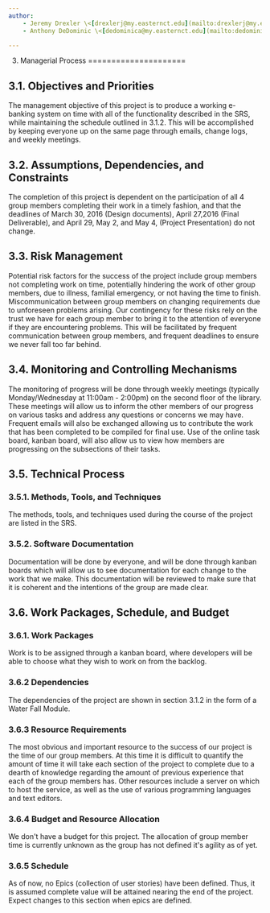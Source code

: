 ```yaml
---
author:
	- Jeremy Drexler \<[drexlerj@my.easternct.edu](mailto:drexlerj@my.easternct.edu)\>
	- Anthony DeDominic \<[dedominica@my.easternct.edu](mailto:dedominica@my.easternct.edu)\>

---
```


3. Managerial Process
=====================

3.1. Objectives and Priorities
-------------------------------

The management objective of this project is to produce a working e-banking system on time with all of the functionality described in the SRS, while maintaining the schedule outlined in 3.1.2.  This will be accomplished by keeping everyone up on the same page through emails, change logs, and weekly meetings.

3.2. Assumptions, Dependencies, and Constraints 
------------------------------------------------

The completion of this project is dependent on the participation of all 4 group members completing their work in a timely fashion, and that the deadlines of March 30, 2016 (Design documents), April 27,2016 (Final Deliverable), and April 29, May 2, and May 4, (Project Presentation) do not change.  

3.3. Risk Management
--------------------

Potential risk factors for the success of the project include group members not completing work on time, potentially hindering the work of other group members, due to illness, familial emergency, or not having the time to finish.
Miscommunication between group members on changing requirements due to unforeseen problems arising.
Our contingency for these risks rely on the trust we have for each group member to bring it to the attention of everyone if they are encountering problems.
This will be facilitated by frequent communication between group members, and frequent deadlines to ensure we never fall too far behind.

3.4. Monitoring and Controlling Mechanisms 
------------------------------------------

The monitoring of progress will be done through weekly meetings (typically Monday/Wednesday at 11:00am - 2:00pm) on the second floor of the library.
These meetings will allow us to inform the other members of our progress on various tasks and address any questions or concerns we may have.
Frequent emails will also be exchanged allowing us to contribute the work that has been completed to be compiled for final use.
Use of the online task board, kanban board, will also allow us to view how members are progressing on the subsections of their tasks.  

3.5. Technical Process
----------------------

### 3.5.1. Methods, Tools, and Techniques

The methods, tools, and techniques used during the course of the project are listed in the SRS.

### 3.5.2. Software Documentation

Documentation will be done by everyone, and will be done through kanban boards which will allow us to see documentation for each change to the work that we make. This documentation will be reviewed to make sure that it is coherent and the intentions of the group are made clear.

3.6. Work Packages, Schedule, and Budget
----------------------------------------

### 3.6.1. Work Packages

Work is to be assigned through a kanban board, where developers will be able to choose what they wish to work on from the backlog.

### 3.6.2 Dependencies

The dependencies of the project are shown in section 3.1.2 in the form of a Water Fall Module.

### 3.6.3 Resource Requirements

The most obvious and important resource to the success of our project is the time of our group members.
At this time it is difficult to quantify the amount of time it will take each section of the project to complete due to a dearth of knowledge regarding the amount of previous experience that each of the group members has.
Other resources include a server on which to host the service, as well as the use of various programming languages and text editors.  

### 3.6.4 Budget and Resource Allocation

We don't have a budget for this project.
The allocation of group member time is currently unknown as the group has not defined it's agility as of yet.

### 3.6.5 Schedule

As of now, no Epics (collection of user stories) have been defined.
Thus, it is assumed complete value will be attained nearing the end of the project.
Expect changes to this section when epics are defined.

